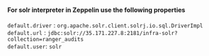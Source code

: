 #### For solr interpreter in Zeppelin use the following properties
`default.driver` : `org.apache.solr.client.solrj.io.sql.DriverImpl`  
`default.url` : `jdbc:solr://35.171.227.8:2181/infra-solr?collection=ranger_audits`  
`default.user`: `solr`  

